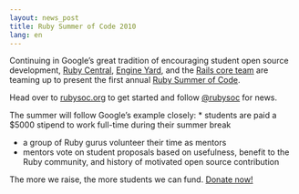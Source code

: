 ```yaml
---
layout: news_post
title: Ruby Summer of Code 2010
lang: en
---
```


Continuing in Google’s great tradition of encouraging student open
source development, [Ruby Central][1], [Engine Yard][2], and the [Rails
core team][3] are teaming up to present the first annual [Ruby Summer of
Code][4].

Head over to [rubysoc.org][4] to get started and follow [@rubysoc][5]
for news.

 The summer will follow Google’s example closely: * students are paid a $5000 stipend to work full-time during their
  summer break
* a group of Ruby gurus volunteer their time as mentors
* mentors vote on student proposals based on usefulness, benefit to the
  Ruby community, and history of motivated open source contribution

The more we raise, the more students we can fund. [Donate now!][4]

[1]: http://rubycentral.org/ 
[2]: http://www.engineyard.com/blog/2010/ruby-summer-of-code-is-here/ 
[3]: http://weblog.rubyonrails.org/2010/3/24/ruby-summer-of-code 
[4]: http://rubysoc.org/ 
[5]: http://twitter.com/rubysoc 
